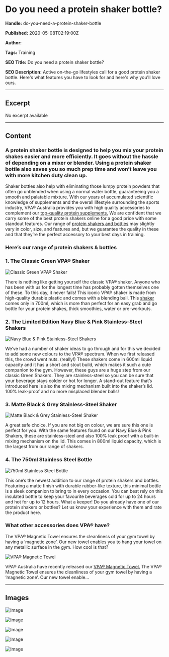 # Do you need a protein shaker bottle?

**Handle:** do-you-need-a-protein-shaker-bottle

**Published:** 2020-05-08T02:19:00Z

**Author:**  

**Tags:** Training

**SEO Title:** Do you need a protein shaker bottle?

**SEO Description:** Active on-the-go lifestyles call for a good protein shaker bottle. Here's what features you have to look for and here's why you'll love ours.

---

## Excerpt

No excerpt available

---

## Content

### A protein shaker bottle is designed to help you mix your protein shakes easier and more efficiently. It goes without the hassle of depending on a mixer or blender. Using a protein shaker bottle also saves you so much prep time and won’t leave you with more kitchen duty clean up.
Shaker bottles also help with eliminating those lumpy protein powders that often go unblended when using a normal water bottle, guaranteeing you a smooth and palatable mixture.
With our years of accumulated scientific knowledge of supplements and the overall lifestyle surrounding the sports industry, VPA® Australia provides you with high quality accessories to complement our [top-quality protein supplements.](/collections/protein-powder) We are confident that we carry some of the best protein shakers online for a good price with some standout features.
Our range of [protein shakers and bottles](/collections/shakers-and-bottles) may slightly vary in color, size, and features and, but we guarantee the quality in these and that they’re the perfect accessory to your best days in training.

### Here’s our range of protein shakers & bottles

### 1. The Classic Green VPA® Shaker

![Classic Green VPA® Shaker](https://www.vpa.com.au/blog/wp-content/uploads/2020/05/vpa-shaker-700-3-800x800-1.jpg)

There is nothing like getting yourself the classic VPA® shaker. Anyone who has been with us for the longest time has probably gotten themselves one of these. To this day, it never fails! This iconic VPA® shaker is made from high-quality durable plastic and comes with a blending ball.
This [shaker](/products/vpa-shaker-700ml) comes only in 700ml, which is more than perfect for an easy grab and go bottle for your protein shakes, thick smoothies, water or pre-workouts.

### 2. The Limited Edition Navy Blue & Pink Stainless-Steel Shakers

![Navy Blue & Pink Stainless-Steel Shakers](https://www.vpa.com.au/blog/wp-content/uploads/2020/05/bluepink.png)

We’ve had a number of shaker ideas to go through and for this we decided to add some new colours to the VPA® spectrum. When we first released this, the crowd went nuts. (really!) These shakers come in 600ml liquid capacity and it has a short and stout build, which makes it such a cute companion to the gym.
However, these guys are a huge step from our classic Green Shakers. They are stainless-steel so you can be sure that your beverage stays colder or hot for longer. A stand-out feature that’s introduced here is also the mixing mechanism built into the shaker’s lid. 100% leak-proof and no more misplaced blender balls!

### 3. Matte Black & Grey Stainless-Steel Shaker

![Matte Black & Grey Stainless-Steel Shaker](https://www.vpa.com.au/blog/wp-content/uploads/2020/05/blackgrey.png)

A great safe choice. If you are not big on colour, we are sure this one is perfect for you. With the same features found on our Navy Blue & Pink Shakers, these are stainless-steel and also 100% leak proof with a built-in mixing mechanism on the lid. This comes in 800ml liquid capacity, which is the largest from our range of shakers.

### 4. The 750ml Stainless Steel Bottle

![750ml Stainless Steel Bottle](https://www.vpa.com.au/blog/wp-content/uploads/2020/05/750ml-bottle-1-800x800-1.jpg)

This one’s the newest addition to our range of protein shakers and bottles. Featuring a matte finish with durable rubber-like texture, this minimal bottle is a sleek companion to bring to in every occasion. You can best rely on this insulated bottle to keep your favourite beverages cold for up to 24 hours and hot for up to 12 hours. What a keeper!
Do you already have one of our protein shakers or bottles?
Let us know your experience with them and rate the product here.

### What other accessories does VPA® have?

The VPA® Magnetic Towel ensures the cleanliness of your gym towel by having a ‘magnetic zone’. Our new towel enables you to hang your towel on any metallic surface in the gym. How cool is that?

![VPA® Magnetic Towel](https://www.vpa.com.au/blog/wp-content/uploads/2020/05/7xPL5LxQ-1024x1024.jpeg)

VPA® Australia have recently released our [VPA® Magnetic Towel.](/products/vpa-magnetic-towel)
The VPA® Magnetic Towel ensures the cleanliness of your gym towel by having a ‘magnetic zone’. Our new towel enable...

---

## Images

![Image](undefined)

![Image](undefined)

![Image](undefined)

![Image](undefined)

![Image](undefined)

